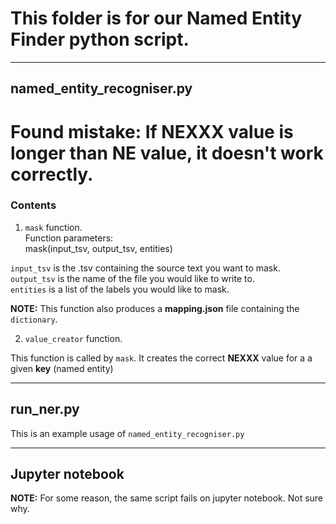 # This folder is for our Named Entity Finder python script.

---
## named_entity_recogniser.py


# Found mistake: If NEXXX value is longer than NE value, it doesn't work correctly.

### Contents

1) `mask` function. <br>
Function parameters:<br>
	mask(input_tsv, output_tsv, entities)<br>

`input_tsv` is the .tsv containing the source text you want to mask.<br>
`output_tsv` is the name of the file you would like to write to.<br>
`entities` is a list of the labels you would like to mask.<br>

**NOTE:** This function also produces a **mapping.json** file containing the `dictionary`.<br>

2) `value_creator` function.

This function is called by `mask`. It creates the correct **NEXXX** value for a a given **key** (named entity)

---

## run_ner.py


This is an example usage of `named_entity_recogniser.py`

---

## Jupyter notebook

**NOTE:** For some reason, the same script fails on jupyter notebook. Not sure why.
